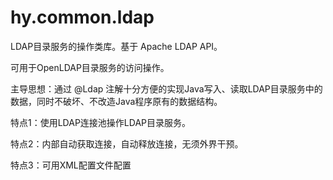 # hy.common.ldap


LDAP目录服务的操作类库。基于 Apache LDAP API。

可用于OpenLDAP目录服务的访问操作。


主导思想：通过 @Ldap 注解十分方便的实现Java写入、读取LDAP目录服务中的数据，同时不破坏、不改造Java程序原有的数据结构。

特点1：使用LDAP连接池操作LDAP目录服务。

特点2：内部自动获取连接，自动释放连接，无须外界干预。

特点3：可用XML配置文件配置
